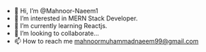 - 👋 Hi, I’m @Mahnoor-Naeem1
- 👀 I’m interested in MERN Stack Developer.
- 🌱 I’m currently learning Reactjs.
- 💞️ I’m looking to collaborate...
- 📫 How to reach me mahnoormuhammadnaeem99@gmail.com

<!---
Mahnoor-Naeem 01/Mahnoor-Naeem 01 is a ✨ special ✨ repository because its `README.md` (this file) appears on your GitHub profile.
You can click the Preview link to take a look at your changes.
--->
